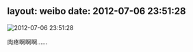 layout: weibo
date: 2012-07-06 23:51:28
---
<meta name="referrer" content="no-referrer" />

<img src="/images/favicon.ico" style="float: left;"/>2012-07-06 23:51:28

肉疼啊啊啊……

